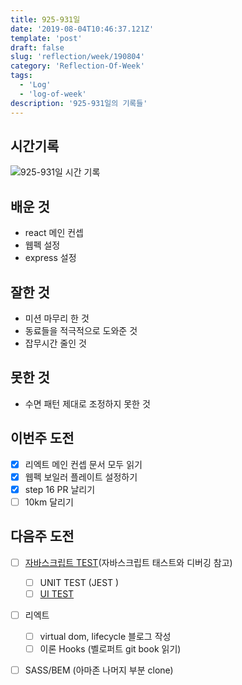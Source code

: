 ```yaml
---
title: 925-931일 
date: '2019-08-04T10:46:37.121Z'
template: 'post'
draft: false
slug: 'reflection/week/190804'
category: 'Reflection-Of-Week'
tags:
  - 'Log'
  - 'log-of-week'
description: '925-931일의 기록들'
---
```


## 시간기록 

![925-931일 시간 기록](https://user-images.githubusercontent.com/35516239/62782632-9caf5180-baf5-11e9-981b-0217a932932a.png)

## 배운 것

- react 메인 컨셉
- 웹펙 설정
- express 설정

## 잘한 것

- 미션 마무리 한 것
- 동료들을 적극적으로 도와준 것 
- 잡무시간 줄인 것

## 못한 것

- 수면 패턴 제대로 조정하지 못한 것 

## 이번주 도전

- [x] 리엑트 메인 컨셉 문서 모두 읽기
- [x] 웹펙 보일러 플레이트 설정하기 
- [x] step 16 PR 날리기
- [ ] 10km 달리기

## 다음주 도전

- [ ] [자바스크립트 TEST](https://medium.com/welldone-software/an-overview-of-javascript-testing-in-2019-264e19514d0a)(자바스크립트 태스트와 디버깅 참고)

  - [ ] UNIT TEST (JEST )
  - [ ] [UI TEST](https://itnext.io/javascript-e2e-ui-testing-or-how-to-brake-up-with-selenium-and-move-on-f991c142079a)

- [ ] 리엑트 

  - [ ] virtual dom, lifecycle 블로그 작성
  - [ ] 이론 Hooks (벨로퍼트 git book 읽기)

- [ ] SASS/BEM (아마존 나머지 부분 clone)

    

